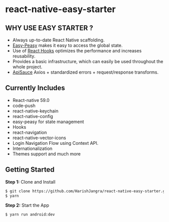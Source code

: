 # react-native-easy-starter

## WHY USE EASY STARTER ?

* Always up-to-date React Native scaffolding.
* [Easy-Peasy](https://github.com/ctrlplusb/easy-peasy)  makes it easy to access the global state.
* Use of [React Hooks](https://reactjs.org/docs/hooks-intro.html) optimizes the performance and increases reusability.
* Provides a basic infrastructure, which can easily be used throughout the whole project.
* [ApiSauce](https://github.com/infinitered/apisauce) Axios + standardized errors + request/response transforms.

## Currently Includes
* React-native 59.0
* code-push
* react-native-keychain
* react-native-config
* easy-peasy for state management
* Hooks
* react-navigation
* react-native-vector-icons
* Login Navigation Flow using Context API.
* Internationalization
* Themes support and much more

## Getting Started
**Step 1:** Clone and Install
```sh
$ git clone https://github.com/HarishJangra/react-native-easy-starter.git
$ yarn
```
**Step 2:** Start the App
```sh
$ yarn run android:dev
```
